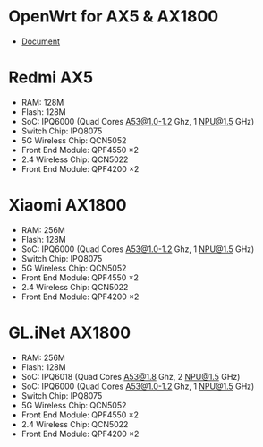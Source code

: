 # OpenWrt for AX5 & AX1800
- [Document](https://github.com/Lvellios/OpenWrt-AX5-AX1800/blob/main/Doc.md)

# Redmi AX5
- RAM: 128M
- Flash: 128M
- SoC: IPQ6000 (Quad Cores A53@1.0-1.2 Ghz, 1 NPU@1.5 GHz)
- Switch Chip: IPQ8075
- 5G Wireless Chip: QCN5052
- Front End Module: QPF4550 ×2
- 2.4 Wireless Chip: QCN5022
- Front End Module: QPF4200 ×2

# Xiaomi AX1800
- RAM: 256M
- Flash: 128M
- SoC: IPQ6000 (Quad Cores A53@1.0-1.2 Ghz, 1 NPU@1.5 GHz)
- Switch Chip: IPQ8075
- 5G Wireless Chip: QCN5052
- Front End Module: QPF4550 ×2
- 2.4 Wireless Chip: QCN5022
- Front End Module: QPF4200 ×2

# GL.iNet AX1800
- RAM: 256M
- Flash: 128M
- SoC: IPQ6018 (Quad Cores A53@1.8 Ghz, 2 NPU@1.5 GHz)
- SoC: IPQ6000 (Quad Cores A53@1.0-1.2 Ghz, 1 NPU@1.5 GHz)
- Switch Chip: IPQ8075
- 5G Wireless Chip: QCN5052
- Front End Module: QPF4550 ×2
- 2.4 Wireless Chip: QCN5022
- Front End Module: QPF4200 ×2